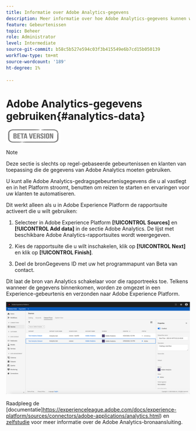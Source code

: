 ```yaml
---
title: Informatie over Adobe Analytics-gegevens
description: Meer informatie over hoe Adobe Analytics-gegevens kunnen worden gebruikt
feature: Gebeurtenissen
topic: Beheer
role: Administrator
level: Intermediate
source-git-commit: b58c5b527e594c03f3b415549e6b7cd15b050139
workflow-type: tm+mt
source-wordcount: '189'
ht-degree: 1%

---
```


# Adobe Analytics-gegevens gebruiken{#analytics-data}

![](../assets/do-not-localize/badge.png)

>[!NOTE]
>
>Deze sectie is slechts op regel-gebaseerde gebeurtenissen en klanten van toepassing die de gegevens van Adobe Analytics moeten gebruiken.

U kunt alle Adobe Analytics-gedragsgebeurtenisgegevens die u al vastlegt en in het Platform stroomt, benutten om reizen te starten en ervaringen voor uw klanten te automatiseren.

Dit werkt alleen als u in Adobe Experience Platform de rapportsuite activeert die u wilt gebruiken:

1. Selecteer in Adobe Experience Platform **[!UICONTROL Sources]** en **[!UICONTROL Add data]** in de sectie Adobe Analytics. De lijst met beschikbare Adobe Analytics-rapportsuites wordt weergegeven.

1. Kies de rapportsuite die u wilt inschakelen, klik op **[!UICONTROL Next]** en klik op **[!UICONTROL Finish]**.

1. Deel de bronGegevens ID met uw het programmapunt van Beta van contact.

Dit laat de bron van Analytics schakelaar voor die rapportreeks toe. Telkens wanneer de gegevens binnenkomen, worden ze omgezet in een Experience-gebeurtenis en verzonden naar Adobe Experience Platform.

![](../assets/jo-event9.png)

Raadpleeg de [documentatie]https://experienceleague.adobe.com/docs/experience-platform/sources/connectors/adobe-applications/analytics.html) en [zelfstudie](https://experienceleague.adobe.com/docs/experience-platform/sources/ui-tutorials/create/adobe-applications/analytics.html) voor meer informatie over de Adobe Analytics-bronaansluiting.
